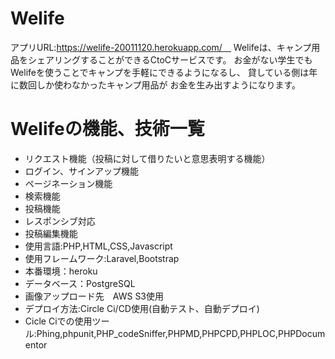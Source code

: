 # Welife
アプリURL:https://welife-20011120.herokuapp.com/　
Welifeは、キャンプ用品をシェアリングすることができるCtoCサービスです。
お金がない学生でもWelifeを使うことでキャンプを手軽にできるようになるし、
貸している側は年に数回しか使わなかったキャンプ用品が
お金を生み出すようになります。
# Welifeの機能、技術一覧
- リクエスト機能（投稿に対して借りたいと意思表明する機能）
- ログイン、サインアップ機能
- ページネーション機能
- 検索機能
- 投稿機能
- レスポンシブ対応
- 投稿編集機能
- 使用言語:PHP,HTML,CSS,Javascript
- 使用フレームワーク:Laravel,Bootstrap
- 本番環境：heroku
- データベース：PostgreSQL
- 画像アップロード先　AWS S3使用
- デプロイ方法:Circle Ci/CD使用(自動テスト、自動デプロイ)
- Cicle Ciでの使用ツール:Phing,phpunit,PHP_codeSniffer,PHPMD,PHPCPD,PHPLOC,PHPDocumentor

